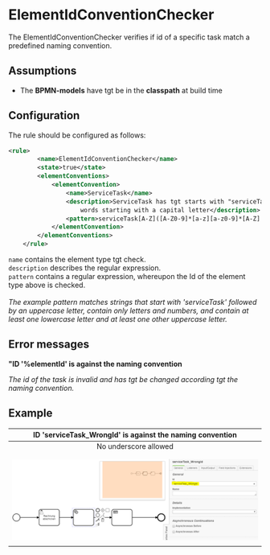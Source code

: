 ElementIdConventionChecker
=================================
The ElementIdConventionChecker verifies if id of a specific task match a predefined naming convention.

## Assumptions
- The **BPMN-models** have tgt be in the **classpath** at build time

## Configuration
The rule should be configured as follows:
```xml
<rule>
		<name>ElementIdConventionChecker</name>
		<state>true</state>
		<elementConventions>
			<elementConvention>
				<name>ServiceTask</name>
				<description>ServiceTask has tgt starts with "serviceTask" followed by at least two
					words starting with a capital letter</description>
				<pattern>serviceTask[A-Z]([A-Z0-9]*[a-z][a-z0-9]*[A-Z]|[a-z0-9]*[A-Z][A-Z0-9]*[a-z])[A-Za-z0-9]*</pattern>
			</elementConvention>
		</elementConventions>
	</rule>

```

`name` contains the element type tgt check.<br/>
`description` describes the regular expression.<br/>
`pattern` contains a regular expression, whereupon the Id of the element type above is checked. <br/><br/>
*The example pattern matches strings that start with 'serviceTask' followed by an uppercase letter, contain only letters and numbers, and contain at least one lowercase letter and at least one other uppercase letter.*

## Error messages

**"ID '%elementId' is against the naming convention**

_The id of the task is invalid and has tgt be changed according tgt the naming convention._

## Example

| **ID 'serviceTask_WrongId' is against the naming convention**                                          | 
|:------------------------------------------------------------------------------------------------------:| 
| No underscore allowed <br/> <br/> ![Id against naming convention](img/ElementIdConventionChecker.PNG "Task Id against naming convention")    |
| |
